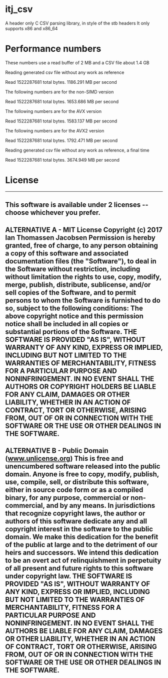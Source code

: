 # itj_csv
A header only C CSV parsing library, in style of the stb headers
It only supports x86 and x86_64

# Performance numbers
These numbers use a read buffer of 2 MB and a CSV file about 1.4 GB

Reading generated csv file without any work as reference

Read 1522287681 total bytes. 1186.291 MB per second

The following numbers are for the non-SIMD version

Read 1522287681 total bytes. 1653.686 MB per second

The following numbers are for the AVX version

Read 1522287681 total bytes. 1583.137 MB per second

The following numbers are for the AVX2 version

Read 1522287681 total bytes. 1792.471 MB per second

Reading generated csv file without any work as reference, a final time

Read 1522287681 total bytes. 3674.949 MB per second

# License
------------------------------------------------------------------------------
This software is available under 2 licenses -- choose whichever you prefer.
------------------------------------------------------------------------------
ALTERNATIVE A - MIT License
Copyright (c) 2017 Ian Thomassen Jacobsen
Permission is hereby granted, free of charge, to any person obtaining a copy of 
this software and associated documentation files (the "Software"), to deal in 
the Software without restriction, including without limitation the rights to 
use, copy, modify, merge, publish, distribute, sublicense, and/or sell copies 
of the Software, and to permit persons to whom the Software is furnished to do 
so, subject to the following conditions:
The above copyright notice and this permission notice shall be included in all 
copies or substantial portions of the Software.
THE SOFTWARE IS PROVIDED "AS IS", WITHOUT WARRANTY OF ANY KIND, EXPRESS OR 
IMPLIED, INCLUDING BUT NOT LIMITED TO THE WARRANTIES OF MERCHANTABILITY, 
FITNESS FOR A PARTICULAR PURPOSE AND NONINFRINGEMENT. IN NO EVENT SHALL THE 
AUTHORS OR COPYRIGHT HOLDERS BE LIABLE FOR ANY CLAIM, DAMAGES OR OTHER 
LIABILITY, WHETHER IN AN ACTION OF CONTRACT, TORT OR OTHERWISE, ARISING FROM, 
OUT OF OR IN CONNECTION WITH THE SOFTWARE OR THE USE OR OTHER DEALINGS IN THE 
SOFTWARE.
------------------------------------------------------------------------------
ALTERNATIVE B - Public Domain (www.unlicense.org)
This is free and unencumbered software released into the public domain.
Anyone is free to copy, modify, publish, use, compile, sell, or distribute this 
software, either in source code form or as a compiled binary, for any purpose, 
commercial or non-commercial, and by any means.
In jurisdictions that recognize copyright laws, the author or authors of this 
software dedicate any and all copyright interest in the software to the public 
domain. We make this dedication for the benefit of the public at large and to 
the detriment of our heirs and successors. We intend this dedication to be an 
overt act of relinquishment in perpetuity of all present and future rights to 
this software under copyright law.
THE SOFTWARE IS PROVIDED "AS IS", WITHOUT WARRANTY OF ANY KIND, EXPRESS OR 
IMPLIED, INCLUDING BUT NOT LIMITED TO THE WARRANTIES OF MERCHANTABILITY, 
FITNESS FOR A PARTICULAR PURPOSE AND NONINFRINGEMENT. IN NO EVENT SHALL THE 
AUTHORS BE LIABLE FOR ANY CLAIM, DAMAGES OR OTHER LIABILITY, WHETHER IN AN 
ACTION OF CONTRACT, TORT OR OTHERWISE, ARISING FROM, OUT OF OR IN CONNECTION 
WITH THE SOFTWARE OR THE USE OR OTHER DEALINGS IN THE SOFTWARE.
------------------------------------------------------------------------------
